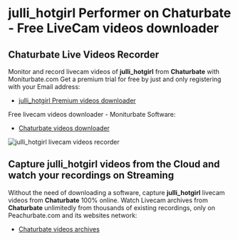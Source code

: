 # julli_hotgirl Performer on Chaturbate - Free LiveCam videos downloader

## Chaturbate Live Videos Recorder

Monitor and record livecam videos of **julli_hotgirl** from **Chaturbate** with Moniturbate.com
Get a premium trial for free by just and only registering with your Email address:
* [julli_hotgirl Premium videos downloader](https://moniturbate.com/request-demo-licence-key.html)

Free livecam videos downloader - Moniturbate Software:
* [Chaturbate videos downloader](https://moniturbate.com/moniturbate-download-software.html)

![julli_hotgirl livecam videos recorder](https://peachurnet.com/templates/moniturbate-software.png)


## Capture julli_hotgirl videos from the Cloud and watch your recordings on Streaming

Without the need of downloading a software, capture **julli_hotgirl** livecam videos from **Chaturbate** 100% online.
Watch Livecam archives from **Chaturbate** unlimitedly from thousands of existing recordings, only on Peachurbate.com and its websites network:
* [Chaturbate videos archives](https://peachurnet.com/)